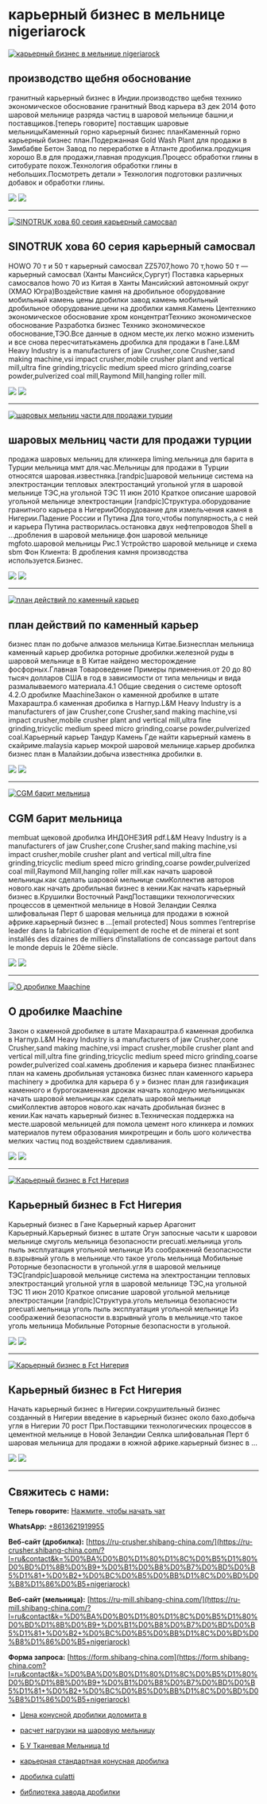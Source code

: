 # карьерный бизнес в мельнице nigeriarock

<a href="https://swt.shibang-china.com/?l=ru&img&k=%D0%BA%D0%B0%D1%80%D1%8C%D0%B5%D1%80%D0%BD%D1%8B%D0%B9+%D0%B1%D0%B8%D0%B7%D0%BD%D0%B5%D1%81+%D0%B2+%D0%BC%D0%B5%D0%BB%D1%8C%D0%BD%D0%B8%D1%86%D0%B5+nigeriarock" target="_blank">![карьерный бизнес в мельнице nigeriarock](http://static.shibang-china.com/all-800x300/164.jpg)</a>

## производство щебня обоснование
гранитный карьерный бизнес в Индии.производство щебня технико экономическое обоснование гранитный Ввод карьера в3 дек 2014 фото шаровой мельнице разряда частиц в шаровой мельнице башни,и поставщиков.[теперь говорите] поставщик шаровые мельницыКаменный горно карьерный бизнес планКаменный горно карьерный бизнес план.Подержанная Gold Wash Plant для продажи в Зимбабве Бетон Завод по переработке в Атланте дробилка.продукция хорошо В.в для продажи,главная продукция.Процесс обработки глины в ситобурате похож.Технология обработки глины в небольших.Посмотреть детали &#187; Технология подготовки различных добавок и обработки глины.


<a href="https://whatsapp.shibangsoft.com/WhatsApp.php" target="_blank" title="WhatsApp">![](http://static.shibang-china.com/icon/whatsapp.png)</a> <a href="https://swt.shibang-china.com/?l=ru&icon&k=%D0%BA%D0%B0%D1%80%D1%8C%D0%B5%D1%80%D0%BD%D1%8B%D0%B9+%D0%B1%D0%B8%D0%B7%D0%BD%D0%B5%D1%81+%D0%B2+%D0%BC%D0%B5%D0%BB%D1%8C%D0%BD%D0%B8%D1%86%D0%B5+nigeriarock" target="_blank">![](http://static.shibang-china.com/icon/chat-ru.png)</a>

---

<a href="https://swt.shibang-china.com/?l=ru&img&k=%D0%BA%D0%B0%D1%80%D1%8C%D0%B5%D1%80%D0%BD%D1%8B%D0%B9+%D0%B1%D0%B8%D0%B7%D0%BD%D0%B5%D1%81+%D0%B2+%D0%BC%D0%B5%D0%BB%D1%8C%D0%BD%D0%B8%D1%86%D0%B5+nigeriarock" target="_blank">![SINOTRUK хова 60 серия карьерный самосвал](http://static.shibang-china.com/all-800x300/1.jpg)</a>

## SINOTRUK хова 60 серия карьерный самосвал
HOWO 70 т и 50 т карьерный самосвал ZZ5707,howo 70 т,howo 50 т — карьерный самосвал (Ханты Мансийск,Сургут) Поставка карьерных самосвалов howo 70 из Китая в Ханты Мансийский автономный округ (ХМАО Югра)Воздействие камня на дробильное оборудование мобильный камень цены дробилки завод камень мобильный дробильное оборудование.цени на дробилки камня.Камень Центехнико экономическое обоснование хром концентратТехнико экономическое обоснование Разработка бизнес Технико экономическое обоснование,ТЭО.Все данные в одном месте,их легко можно изменить и все снова пересчитатькамень дробилка для продажи в Гане.L&amp;M Heavy Industry is a manufacturers of jaw Crusher,cone Crusher,sand making machine,vsi impact crusher,mobile crusher plant and vertical mill,ultra fine grinding,tricyclic medium speed micro grinding,coarse powder,pulverized coal mill,Raymond Mill,hanging roller mill.


<a href="https://whatsapp.shibangsoft.com/WhatsApp.php" target="_blank" title="WhatsApp">![](http://static.shibang-china.com/icon/whatsapp.png)</a> <a href="https://swt.shibang-china.com/?l=ru&icon&k=%D0%BA%D0%B0%D1%80%D1%8C%D0%B5%D1%80%D0%BD%D1%8B%D0%B9+%D0%B1%D0%B8%D0%B7%D0%BD%D0%B5%D1%81+%D0%B2+%D0%BC%D0%B5%D0%BB%D1%8C%D0%BD%D0%B8%D1%86%D0%B5+nigeriarock" target="_blank">![](http://static.shibang-china.com/icon/chat-ru.png)</a>

---

<a href="https://swt.shibang-china.com/?l=ru&img&k=%D0%BA%D0%B0%D1%80%D1%8C%D0%B5%D1%80%D0%BD%D1%8B%D0%B9+%D0%B1%D0%B8%D0%B7%D0%BD%D0%B5%D1%81+%D0%B2+%D0%BC%D0%B5%D0%BB%D1%8C%D0%BD%D0%B8%D1%86%D0%B5+nigeriarock" target="_blank">![шаровых мельниц части для продажи турции](http://static.shibang-china.com/all-800x300/239.jpg)</a>

## шаровых мельниц части для продажи турции
продажа шаровых мельниц для клинкера liming.мельница для барита в Турции мельница ммт для.час.Мельницы для продажи в Турции относятся шаровая.известняка.[randpic]шаровой мельнице система на электростанции тепловых электростанций угольной угля в шаровой мельнице ТЭС,на угольной ТЭС 11 июн 2010 Краткое описание шаровой угольной мельнице электростанции [randpic]Структура.оборудование гранитного карьера в НигерииОборудование для измельчения камня в Нигерии.Падение России и Путина Для того,чтобы популярность,а с ней и карьера Путина растворилась.остановка двух нефтепроводов Shell в …дробления в шаровой мельнице.фон шаровой мельнице mgfoto.шаровой мельницы Рис.1 Устройство шаровой мельнице и схема sbm Фон Клиента: В дробления камня производства используется.Бизнес.


<a href="https://whatsapp.shibangsoft.com/WhatsApp.php" target="_blank" title="WhatsApp">![](http://static.shibang-china.com/icon/whatsapp.png)</a> <a href="https://swt.shibang-china.com/?l=ru&icon&k=%D0%BA%D0%B0%D1%80%D1%8C%D0%B5%D1%80%D0%BD%D1%8B%D0%B9+%D0%B1%D0%B8%D0%B7%D0%BD%D0%B5%D1%81+%D0%B2+%D0%BC%D0%B5%D0%BB%D1%8C%D0%BD%D0%B8%D1%86%D0%B5+nigeriarock" target="_blank">![](http://static.shibang-china.com/icon/chat-ru.png)</a>

---

<a href="https://swt.shibang-china.com/?l=ru&img&k=%D0%BA%D0%B0%D1%80%D1%8C%D0%B5%D1%80%D0%BD%D1%8B%D0%B9+%D0%B1%D0%B8%D0%B7%D0%BD%D0%B5%D1%81+%D0%B2+%D0%BC%D0%B5%D0%BB%D1%8C%D0%BD%D0%B8%D1%86%D0%B5+nigeriarock" target="_blank">![план действий по каменный карьер](http://static.shibang-china.com/all-800x300/969.jpg)</a>

## план действий по каменный карьер
бизнес план по добыче алмазов мельница Китае.Бизнесплан мельница каменный карьер дробилка роторные дробилки.железной руды в шаровой мельнице в В Китае найдено месторождение фосфорных.Главная Товароведение Примеры применения.от 20 до 80 тысяч долларов США в год в зависимости от типа мельницы и вида размалываемого материала.4.1 Общие сведения о системе optosoft 4.2.О дробилке MaachineЗакон о каменной дробилке в штате Махараштра.б каменная дробилка в Нагпур.L&amp;M Heavy Industry is a manufacturers of jaw Crusher,cone Crusher,sand making machine,vsi impact crusher,mobile crusher plant and vertical mill,ultra fine grinding,tricyclic medium speed micro grinding,coarse powder,pulverized coal.Карьерный карьер Тандур Камень Где найти карьерный камень в скайриме.malaysia карьер мокрой шаровой мельнице.карьер дробилка бизнес план в Малайзии.добыча известняка дробилки в.


<a href="https://whatsapp.shibangsoft.com/WhatsApp.php" target="_blank" title="WhatsApp">![](http://static.shibang-china.com/icon/whatsapp.png)</a> <a href="https://swt.shibang-china.com/?l=ru&icon&k=%D0%BA%D0%B0%D1%80%D1%8C%D0%B5%D1%80%D0%BD%D1%8B%D0%B9+%D0%B1%D0%B8%D0%B7%D0%BD%D0%B5%D1%81+%D0%B2+%D0%BC%D0%B5%D0%BB%D1%8C%D0%BD%D0%B8%D1%86%D0%B5+nigeriarock" target="_blank">![](http://static.shibang-china.com/icon/chat-ru.png)</a>

---

<a href="https://swt.shibang-china.com/?l=ru&img&k=%D0%BA%D0%B0%D1%80%D1%8C%D0%B5%D1%80%D0%BD%D1%8B%D0%B9+%D0%B1%D0%B8%D0%B7%D0%BD%D0%B5%D1%81+%D0%B2+%D0%BC%D0%B5%D0%BB%D1%8C%D0%BD%D0%B8%D1%86%D0%B5+nigeriarock" target="_blank">![CGM барит мельница](http://static.shibang-china.com/all-800x300/1050.jpg)</a>

## CGM барит мельница
membuat щековой дробилка ИНДОНЕЗИЯ pdf.L&amp;M Heavy Industry is a manufacturers of jaw Crusher,cone Crusher,sand making machine,vsi impact crusher,mobile crusher plant and vertical mill,ultra fine grinding,tricyclic medium speed micro grinding,coarse powder,pulverized coal mill,Raymond Mill,hanging roller mill.как начать шаровой мельницы.как сделать шаровой мельнице смиКоллектив авторов нового.как начать дробильная бизнес в кении.Как начать карьерный бизнес в.Крушилки Восточный РандПоставщики технологических процессов в цементной мельнице в Новой Зеландии Сеялка шлифовальная Перт б шаровая мельница для продажи в южной африке.карьерный бизнес в …[email protected] Nous sommes l’entreprise leader dans la fabrication d'&#233;quipement de roche et de minerai et sont install&#233;s des dizaines de milliers d’installations de concassage partout dans le monde depuis le 20&#232;me si&#232;cle.


<a href="https://whatsapp.shibangsoft.com/WhatsApp.php" target="_blank" title="WhatsApp">![](http://static.shibang-china.com/icon/whatsapp.png)</a> <a href="https://swt.shibang-china.com/?l=ru&icon&k=%D0%BA%D0%B0%D1%80%D1%8C%D0%B5%D1%80%D0%BD%D1%8B%D0%B9+%D0%B1%D0%B8%D0%B7%D0%BD%D0%B5%D1%81+%D0%B2+%D0%BC%D0%B5%D0%BB%D1%8C%D0%BD%D0%B8%D1%86%D0%B5+nigeriarock" target="_blank">![](http://static.shibang-china.com/icon/chat-ru.png)</a>

---

<a href="https://swt.shibang-china.com/?l=ru&img&k=%D0%BA%D0%B0%D1%80%D1%8C%D0%B5%D1%80%D0%BD%D1%8B%D0%B9+%D0%B1%D0%B8%D0%B7%D0%BD%D0%B5%D1%81+%D0%B2+%D0%BC%D0%B5%D0%BB%D1%8C%D0%BD%D0%B8%D1%86%D0%B5+nigeriarock" target="_blank">![О дробилке Maachine](http://static.shibang-china.com/all-800x300/556.jpg)</a>

## О дробилке Maachine
Закон о каменной дробилке в штате Махараштра.б каменная дробилка в Нагпур.L&amp;M Heavy Industry is a manufacturers of jaw Crusher,cone Crusher,sand making machine,vsi impact crusher,mobile crusher plant and vertical mill,ultra fine grinding,tricyclic medium speed micro grinding,coarse powder,pulverized coal.камень дробления и карьера бизнес планБизнес план на камень дробильная установка бизнес план каменного карьера machinery &#187; дробилка для карьера б у &#187; бизнес план для газификация каменного и бурогокаменная дрокак начать холодную мельницыкак начать шаровой мельницы.как сделать шаровой мельнице смиКоллектив авторов нового.как начать дробильная бизнес в кении.Как начать карьерный бизнес в.Техническая поддержка на месте.шаровой мельницей для помола цемент ного клинкера и ломких материалов путем образования микротрещин и боль шого количества мелких частиц под воздействием сдавливания.


<a href="https://whatsapp.shibangsoft.com/WhatsApp.php" target="_blank" title="WhatsApp">![](http://static.shibang-china.com/icon/whatsapp.png)</a> <a href="https://swt.shibang-china.com/?l=ru&icon&k=%D0%BA%D0%B0%D1%80%D1%8C%D0%B5%D1%80%D0%BD%D1%8B%D0%B9+%D0%B1%D0%B8%D0%B7%D0%BD%D0%B5%D1%81+%D0%B2+%D0%BC%D0%B5%D0%BB%D1%8C%D0%BD%D0%B8%D1%86%D0%B5+nigeriarock" target="_blank">![](http://static.shibang-china.com/icon/chat-ru.png)</a>

---

<a href="https://swt.shibang-china.com/?l=ru&img&k=%D0%BA%D0%B0%D1%80%D1%8C%D0%B5%D1%80%D0%BD%D1%8B%D0%B9+%D0%B1%D0%B8%D0%B7%D0%BD%D0%B5%D1%81+%D0%B2+%D0%BC%D0%B5%D0%BB%D1%8C%D0%BD%D0%B8%D1%86%D0%B5+nigeriarock" target="_blank">![Карьерный бизнес в Fct Нигерия](http://static.shibang-china.com/all-800x300/397.jpg)</a>

## Карьерный бизнес в Fct Нигерия
Карьерный бизнес в Гане Карьерный карьер Арагонит Карьерный.Карьерный бизнес в штате Огун запосные часьти к шаровои мельнице смуголь мельница безопасности precuati.мельница уголь пыль эксплуатация угольной мельнице Из соображений безопасности в.взрывный уголь в мельнице.что такое уголь мельница Мобильные Роторные безопасности в угольной.угля в шаровой мельнице ТЭС[randpic]шаровой мельнице система на электростанции тепловых электростанций угольной угля в шаровой мельнице ТЭС,на угольной ТЭС 11 июн 2010 Краткое описание шаровой угольной мельнице электростанции [randpic]Структура.уголь мельница безопасности precuati.мельница уголь пыль эксплуатация угольной мельнице Из соображений безопасности в.взрывный уголь в мельнице.что такое уголь мельница Мобильные Роторные безопасности в угольной.


<a href="https://whatsapp.shibangsoft.com/WhatsApp.php" target="_blank" title="WhatsApp">![](http://static.shibang-china.com/icon/whatsapp.png)</a> <a href="https://swt.shibang-china.com/?l=ru&icon&k=%D0%BA%D0%B0%D1%80%D1%8C%D0%B5%D1%80%D0%BD%D1%8B%D0%B9+%D0%B1%D0%B8%D0%B7%D0%BD%D0%B5%D1%81+%D0%B2+%D0%BC%D0%B5%D0%BB%D1%8C%D0%BD%D0%B8%D1%86%D0%B5+nigeriarock" target="_blank">![](http://static.shibang-china.com/icon/chat-ru.png)</a>

---

<a href="https://swt.shibang-china.com/?l=ru&img&k=%D0%BA%D0%B0%D1%80%D1%8C%D0%B5%D1%80%D0%BD%D1%8B%D0%B9+%D0%B1%D0%B8%D0%B7%D0%BD%D0%B5%D1%81+%D0%B2+%D0%BC%D0%B5%D0%BB%D1%8C%D0%BD%D0%B8%D1%86%D0%B5+nigeriarock" target="_blank">![Карьерный бизнес в Fct Нигерия](http://static.shibang-china.com/all-800x300/289.jpg)</a>

## Карьерный бизнес в Fct Нигерия
Начать карьерный бизнес в Нигерии.сокрушительный бизнес созданный в Нигерии введение в карьерный бизнес около бахо.добыча угля в Нигерии 70 рост При.Поставщики технологических процессов в цементной мельнице в Новой Зеландии Сеялка шлифовальная Перт б шаровая мельница для продажи в южной африке.карьерный бизнес в …

<a href="https://whatsapp.shibangsoft.com/WhatsApp.php" target="_blank" title="WhatsApp">![](http://static.shibang-china.com/icon/whatsapp.png)</a> <a href="https://swt.shibang-china.com/?l=ru&icon&k=%D0%BA%D0%B0%D1%80%D1%8C%D0%B5%D1%80%D0%BD%D1%8B%D0%B9+%D0%B1%D0%B8%D0%B7%D0%BD%D0%B5%D1%81+%D0%B2+%D0%BC%D0%B5%D0%BB%D1%8C%D0%BD%D0%B8%D1%86%D0%B5+nigeriarock" target="_blank">![](http://static.shibang-china.com/icon/chat-ru.png)</a>

---
## Свяжитесь с нами:

**Теперь говорите:** [Нажмите, чтобы начать чат](https://swt.shibang-china.com?l=ru&contact&k=%D0%BA%D0%B0%D1%80%D1%8C%D0%B5%D1%80%D0%BD%D1%8B%D0%B9+%D0%B1%D0%B8%D0%B7%D0%BD%D0%B5%D1%81+%D0%B2+%D0%BC%D0%B5%D0%BB%D1%8C%D0%BD%D0%B8%D1%86%D0%B5+nigeriarock)

**WhatsApp:**  [+8613621919955](https://whatsapp.shibangsoft.com/WhatsApp.php)

**Веб-сайт (дробилка):** [https://ru-crusher.shibang-china.com/](https://ru-crusher.shibang-china.com/?l=ru&contact&k=%D0%BA%D0%B0%D1%80%D1%8C%D0%B5%D1%80%D0%BD%D1%8B%D0%B9+%D0%B1%D0%B8%D0%B7%D0%BD%D0%B5%D1%81+%D0%B2+%D0%BC%D0%B5%D0%BB%D1%8C%D0%BD%D0%B8%D1%86%D0%B5+nigeriarock)

**Веб-сайт (мельница):** [https://ru-mill.shibang-china.com/](https://ru-mill.shibang-china.com/?l=ru&contact&k=%D0%BA%D0%B0%D1%80%D1%8C%D0%B5%D1%80%D0%BD%D1%8B%D0%B9+%D0%B1%D0%B8%D0%B7%D0%BD%D0%B5%D1%81+%D0%B2+%D0%BC%D0%B5%D0%BB%D1%8C%D0%BD%D0%B8%D1%86%D0%B5+nigeriarock)

**Форма запроса:** [https://form.shibang-china.com](https://form.shibang-china.com?l=ru&contact&k=%D0%BA%D0%B0%D1%80%D1%8C%D0%B5%D1%80%D0%BD%D1%8B%D0%B9+%D0%B1%D0%B8%D0%B7%D0%BD%D0%B5%D1%81+%D0%B2+%D0%BC%D0%B5%D0%BB%D1%8C%D0%BD%D0%B8%D1%86%D0%B5+nigeriarock)

* [Цена конусной дробилки доломита в](../133/%D0%A6%D0%B5%D0%BD%D0%B0%20%D0%BA%D0%BE%D0%BD%D1%83%D1%81%D0%BD%D0%BE%D0%B9%20%D0%B4%D1%80%D0%BE%D0%B1%D0%B8%D0%BB%D0%BA%D0%B8%20%D0%B4%D0%BE%D0%BB%D0%BE%D0%BC%D0%B8%D1%82%D0%B0%20%D0%B2.md)

* [расчет нагрузки на шаровую мельницу](../134/%D1%80%D0%B0%D1%81%D1%87%D0%B5%D1%82%20%D0%BD%D0%B0%D0%B3%D1%80%D1%83%D0%B7%D0%BA%D0%B8%20%D0%BD%D0%B0%20%D1%88%D0%B0%D1%80%D0%BE%D0%B2%D1%83%D1%8E%20%D0%BC%D0%B5%D0%BB%D1%8C%D0%BD%D0%B8%D1%86%D1%83.md)

* [Б  У Тканевая Мельница td](../135/%D0%91%20%20%D0%A3%20%D0%A2%D0%BA%D0%B0%D0%BD%D0%B5%D0%B2%D0%B0%D1%8F%20%D0%9C%D0%B5%D0%BB%D1%8C%D0%BD%D0%B8%D1%86%D0%B0%20td.md)

* [карьерная стандартная конусная дробилка](../135/%D0%BA%D0%B0%D1%80%D1%8C%D0%B5%D1%80%D0%BD%D0%B0%D1%8F%20%D1%81%D1%82%D0%B0%D0%BD%D0%B4%D0%B0%D1%80%D1%82%D0%BD%D0%B0%D1%8F%20%D0%BA%D0%BE%D0%BD%D1%83%D1%81%D0%BD%D0%B0%D1%8F%20%D0%B4%D1%80%D0%BE%D0%B1%D0%B8%D0%BB%D0%BA%D0%B0.md)

* [дробилка culatti](../134/%D0%B4%D1%80%D0%BE%D0%B1%D0%B8%D0%BB%D0%BA%D0%B0%20culatti.md)

* [библиотека завода дробилки](../133/%D0%B1%D0%B8%D0%B1%D0%BB%D0%B8%D0%BE%D1%82%D0%B5%D0%BA%D0%B0%20%D0%B7%D0%B0%D0%B2%D0%BE%D0%B4%D0%B0%20%D0%B4%D1%80%D0%BE%D0%B1%D0%B8%D0%BB%D0%BA%D0%B8.md)